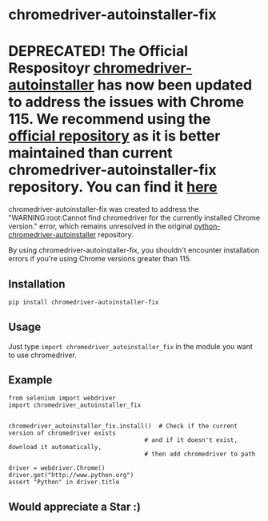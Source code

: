 # chromedriver-autoinstaller-fix

# DEPRECATED! The Official Respositoyr [chromedriver-autoinstaller](https://github.com/yeongbin-jo/python-chromedriver-autoinstaller) has now been updated to address the issues with Chrome 115. We recommend using the [official repository](https://github.com/yeongbin-jo/python-chromedriver-autoinstaller) as it is better maintained than current chromedriver-autoinstaller-fix repository. You can find it [here](https://github.com/yeongbin-jo/python-chromedriver-autoinstaller)

chromedriver-autoinstaller-fix was created to address the "WARNING:root:Cannot find chromedriver for the currently installed Chrome version." error, which remains unresolved in the original [python-chromedriver-autoinstaller](https://github.com/yeongbin-jo/python-chromedriver-autoinstaller) repository. 

By using chromedriver-autoinstaller-fix, you shouldn't encounter installation errors if you're using Chrome versions greater than 115.

## Installation

```bash
pip install chromedriver-autoinstaller-fix
```

## Usage
Just type `import chromedriver_autoinstaller_fix` in the module you want to use chromedriver.

## Example
```
from selenium import webdriver
import chromedriver_autoinstaller_fix


chromedriver_autoinstaller_fix.install()  # Check if the current version of chromedriver exists
                                      # and if it doesn't exist, download it automatically,
                                      # then add chromedriver to path

driver = webdriver.Chrome()
driver.get("http://www.python.org")
assert "Python" in driver.title
```

## Would appreciate a Star :)
